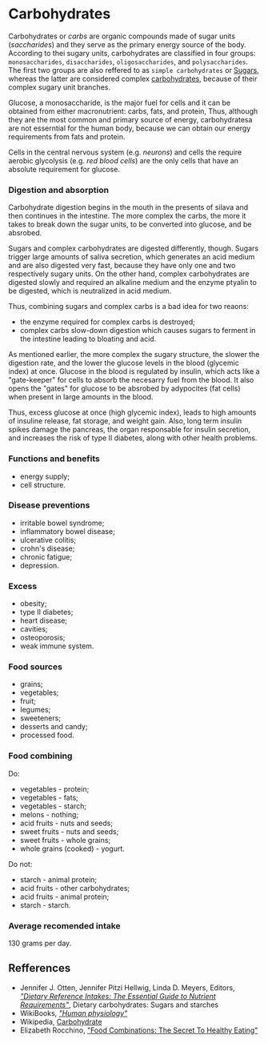 # Carbohydrates

Carbohydrates or _carbs_ are organic compounds made of sugar units (_saccharides_) and they serve as the primary energy source of the body. According to thei sugary units, carbohydrates 
are classified in four groups: `monosaccharides`, `disaccharides`, `oligosaccharides`, and `polysaccharides`. The first two groups are also reffered to as `simple carbohydrates` or [Sugars](sugars.md), 
whereas the latter are considered complex [carbohydrates](complex-carbs.md), because of their complex sugary unit branches. 

Glucose, a monosaccharide, is the major fuel for cells and it can be obtained from either macronutrient: carbs, fats, and protein, Thus, although they are the most common and 
primary source of energy, carbohydratesa are not esserntial for the human body, because we can obtain our energy requirements from fats and protein.

Cells in the central nervous system (e.g. _neurons_) and cells the require aerobic glycolysis (e.g. _red blood cells_) are the only cells that have an absolute requirement for glucose.

### Digestion and absorption
Carbohydrate digestion begins in the mouth in the presents of silava and then continues in the intestine. The more complex the carbs, the more it takes to break down the sugar units, 
to be converted into glucose, and be absrobed.

Sugars and complex carbohydrates are digested differently, though. Sugars trigger large amounts of saliva secretion, which generates an acid medium and are also digested very fast, because 
they have only one and two respectively sugary units. On the other hand, complex carbohydrates are digested slowly and required an alkaline medium and the enzyme ptyalin to be digested, which 
is neutralized in acid medium.

Thus, combining sugars and complex carbs is a bad idea for two reaons:
- the enzyme required for complex carbs is destroyed;
- complex carbs slow-down digestion which causes sugars to ferment in the intestine leading to bloating and acid.

As mentioned earlier, the more complex the sugary structure, the slower the digestion rate, and the lower the glucose levels in the blood 
(glycemic index) at once. Glucose in the blood is regulated by insulin, which acts like a "gate-keeper" for cells to absorb the necesarry fuel from the blood. It also opens the "gates" 
for glucose to be absrobed by adypocites (fat cells) when present in large amounts in the blood. 

Thus, excess glucose at once (high glycemic index), leads to high amounts of insuline release, fat storage, and weight gain. Also, long term insulin spikes damage the pancreas, the organ 
responsable for insulin secretion, and increases the risk of type II diabetes, along with other health problems.

### Functions and benefits
- energy supply;
- cell structure.

### Disease preventions
- irritable bowel syndrome;
- inflammatory bowel disease;
- ulcerative colitis;
- crohn's disease;
- chronic fatigue;
- depression.

### Excess
- obesity;
- type II diabetes;
- heart disease;
- cavities;
- osteoporosis;
- weak immune system.

### Food sources
- grains;
- vegetables;
- fruit;
- legumes;
- sweeteners;
- desserts and candy;
- processed food.

### Food combining
Do:
- vegetables - protein;
- vegetables - fats;
- vegetables - starch;
- melons - nothing;
- acid fruits - nuts and seeds;
- sweet fruits - nuts and seeds;
- sweet fruits - whole grains;
- whole grains (cooked) - yogurt.

Do not:
- starch - animal protein;
- acid fruits - other carbohydrates;
- acid fruits - animal protein;
- starch - starch.

### Average recomended intake
130 grams per day.

## Refferences
- Jennifer J. Otten, Jennifer Pitzi Hellwig, Linda D. Meyers, Editors, [_"Dietary Reference Intakes: The Essential Guide to Nutrient Requirements"_](https://www.amazon.com/Dietary-Reference-Intakes-Essential-Requirements/dp/0309157420), Dietary carbohydrates: Sugars and starches
- WikiBooks, [_"Human physiology"_](https://en.wikibooks.org/wiki/Human_Physiology/Nutrition#Carbohydrates)
- Wikipedia, [Carbohydrate](https://en.wikipedia.org/wiki/Carbohydrate)
- Elizabeth Rocchino, ["Food Combinations: The Secret To Healthy Eating"](http://www.mindbodygreen.com/0-7896/food-combinations-the-secret-to-healthy-eating.html)